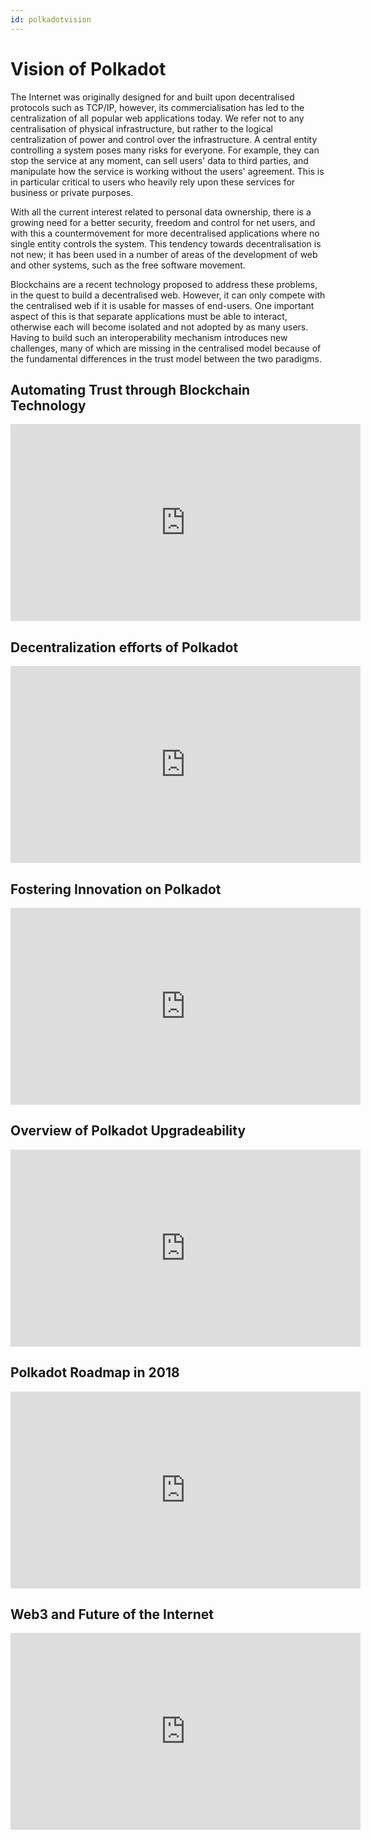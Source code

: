 ```yaml
---
id: polkadotvision
---
```


# Vision of Polkadot

The Internet was originally designed for and built upon decentralised protocols such as TCP/IP,
however, its commercialisation has led to the centralization of all popular web applications today.
We refer not to any centralisation of physical infrastructure, but rather to the logical centralization
of power and control over the infrastructure. A central entity controlling a system poses many risks 
for everyone. For example, they can stop the service at any moment, can sell users' data to third parties, 
and manipulate how the service is working without the users' agreement. This is in particular critical to users who 
heavily rely upon these services for business or private purposes.

With all the current interest related to personal data ownership, there is a growing need for
a better security, freedom and control for net users, and with this a countermovement for more
decentralised applications where no single entity controls the system. This tendency towards
decentralisation is not new; it has been used in a number of areas of the development of web and
other systems, such as the free software movement.

Blockchains are a recent technology proposed to address these problems, in the quest to build a
decentralised web. However, it can only compete with the centralised web if it is usable for masses
of end-users. One important aspect of this is that separate applications must be able to interact,
otherwise each will become isolated and not adopted by as many users. Having to build such an
interoperability mechanism introduces new challenges, many of which are missing in the centralised
model because of the fundamental differences in the trust model between the two paradigms.

## Automating Trust through Blockchain Technology

<iframe width="560" height="315" src="https://www.youtube.com/embed/w7Z9AqhbpFs" title="YouTube video player" frameborder="0" allow="accelerometer; autoplay; clipboard-write; encrypted-media; gyroscope; picture-in-picture" allowfullscreen></iframe>

## Decentralization efforts of Polkadot

<iframe width="560" height="315" src="https://www.youtube.com/embed/Zub9TCWQbf8" title="YouTube video player" frameborder="0" allow="accelerometer; autoplay; clipboard-write; encrypted-media; gyroscope; picture-in-picture" allowfullscreen></iframe>

## Fostering Innovation on Polkadot

<iframe width="560" height="315" src="https://www.youtube.com/embed/-kxswtSm6mo" title="YouTube video player" frameborder="0" allow="accelerometer; autoplay; clipboard-write; encrypted-media; gyroscope; picture-in-picture" allowfullscreen></iframe>

## Overview of Polkadot Upgradeability

<iframe width="560" height="315" src="https://www.youtube.com/embed/1Udk_oWq3VI" title="YouTube video player" frameborder="0" allow="accelerometer; autoplay; clipboard-write; encrypted-media; gyroscope; picture-in-picture" allowfullscreen></iframe>

## Polkadot Roadmap in 2018

<iframe width="560" height="315" src="https://www.youtube.com/embed/Q79jPbTcU4s" title="YouTube video player" frameborder="0" allow="accelerometer; autoplay; clipboard-write; encrypted-media; gyroscope; picture-in-picture" allowfullscreen></iframe>

## Web3 and Future of the Internet

<iframe width="560" height="315" src="https://www.youtube.com/embed/Pp5c_H5T0Ck" title="YouTube video player" frameborder="0" allow="accelerometer; autoplay; clipboard-write; encrypted-media; gyroscope; picture-in-picture" allowfullscreen></iframe>